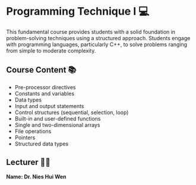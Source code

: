 # Programming Technique I 💻

This fundamental course provides students with a solid foundation in problem-solving techniques using a structured approach. Students engage with programming languages, particularly C++, to solve problems ranging from simple to moderate complexity.

## Course Content 📚

- Pre-processor directives
- Constants and variables
- Data types
- Input and output statements
- Control structures (sequential, selection, loop)
- Built-in and user-defined functions
- Single and two-dimensional arrays
- File operations
- Pointers
- Structured data types

## Lecturer 👩‍🏫

**Name: Dr. Nies Hui Wen**
